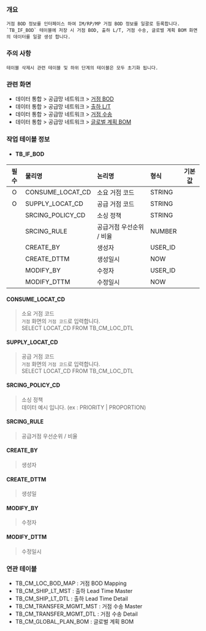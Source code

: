 ### 개요
    거점 BOD 정보를 인터페이스 하여 IM/RP/MP 거점 BOD 정보를 일괄로 등록합니다.
    `TB_IF_BOD` 테이블에 저장 시 거점 BOD, 출하 L/T, 거점 수송, 글로벌 계획 BOM 화면의 데이터를 일괄 생성 합니다.

### 주의 사항
    테이블 삭제시 관련 테이블 및 하위 단계의 테이블은 모두 초기화 됩니다. 

### 관련 화면
- 데이터 통합 > 공급망 네트워크 > [거점 BOD](#/dataintegration/network/sitebod)
- 데이터 통합 > 공급망 네트워크 > [출하 L/T](#/dataintegration/network/shipmentlt)
- 데이터 통합 > 공급망 네트워크 > [거점 수송](#/dataintegration/network/transportation)
- 데이터 통합 > 공급망 네트워크 > [글로벌 계획 BOM](#/dataintegration/network/planningbom)

### 작업 테이블 정보

- #### TB_IF_BOD

| 필수 | 물리명                                          | 논리명                   | 형식      | 기본값        | 
|:--:|:-------------------------------------------------|:------------------------|:----------|:-------------:|
| O  | CONSUME_LOCAT_CD                                 | 소요 거점 코드           | STRING    |               |
| O  | SUPPLY_LOCAT_CD                                  | 공급 거점 코드           | STRING    |               |
|    | SRCING_POLICY_CD                                 | 소싱 정책                | STRING    |               |
|    | SRCING_RULE                                      | 공급거점 우선순위 / 비율  | NUMBER    |               |
|    | CREATE_BY                                        | 생성자                   | USER_ID   |               |
|    | CREATE_DTTM                                      | 생성일시                 | NOW       |               |
|    | MODIFY_BY                                        | 수정자                   | USER_ID   |               |
|    | MODIFY_DTTM                                      | 수정일시                 | NOW       |               |


#### CONSUME_LOCAT_CD
> 소요 거점 코드   
> `거점` 화면의 `거점 코드`로 입력합니다.  
> SELECT LOCAT_CD FROM TB_CM_LOC_DTL

#### SUPPLY_LOCAT_CD
> 공급 거점 코드   
> `거점` 화면의 `거점 코드`로 입력합니다.  
> SELECT LOCAT_CD FROM TB_CM_LOC_DTL

#### SRCING_POLICY_CD
> 소싱 정책  
> 데이터 예시 입니다. (ex : PRIORITY | PROPORTION)

#### SRCING_RULE
> 공급거점 우선순위 / 비율

#### CREATE_BY
> 생성자

#### CREATE_DTTM
> 생성일

#### MODIFY_BY
> 수정자

#### MODIFY_DTTM
> 수정일시

### 연관 테이블

- TB_CM_LOC_BOD_MAP : 거점 BOD Mapping
- TB_CM_SHIP_LT_MST : 출하 Lead Time Master
- TB_CM_SHIP_LT_DTL : 출하 Lead Time Detail
- TB_CM_TRANSFER_MGMT_MST : 거점 수송 Master
- TB_CM_TRANSFER_MGMT_DTL : 거점 수송 Detail
- TB_CM_GLOBAL_PLAN_BOM : 글로벌 계획 BOM 
